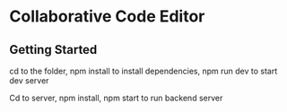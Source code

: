 # Collaborative Code Editor

## Getting Started

cd to the folder, npm install to install dependencies, npm run dev to start dev server

Cd to server, npm install, npm start to run backend server
